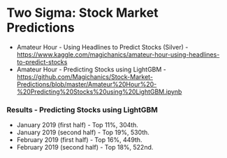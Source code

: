 # Two Sigma: Stock Market Predictions

* Amateur Hour - Using Headlines to Predict Stocks (Silver) - https://www.kaggle.com/magichanics/amateur-hour-using-headlines-to-predict-stocks
* Amateur Hour - Predicting Stocks using LightGBM - https://github.com/Magichanics/Stock-Market-Predictions/blob/master/Amateur%20Hour%20-%20Predicting%20Stocks%20using%20LightGBM.ipynb

### Results - Predicting Stocks using LightGBM
* January 2019 (first half) - Top 11%, 304th.
* January 2019 (second half) - Top 19%, 530th.
* February 2019 (first half) - Top 16%, 449th.
* February 2019 (second half) - Top 18%, 522nd.
